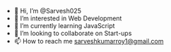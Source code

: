- 👋 Hi, I’m @Sarvesh025
- 👀 I’m interested in Web Development 
- 🌱 I’m currently learning JavaScript 
- 💞️ I’m looking to collaborate on Start-ups
- 📫 How to reach me sarveshkumarroy1@gmail.com

<!---
Sarvesh025/Sarvesh025 is a ✨ special ✨ repository because its `README.md` (this file) appears on your GitHub profile.
You can click the Preview link to take a look at your changes.
--->
